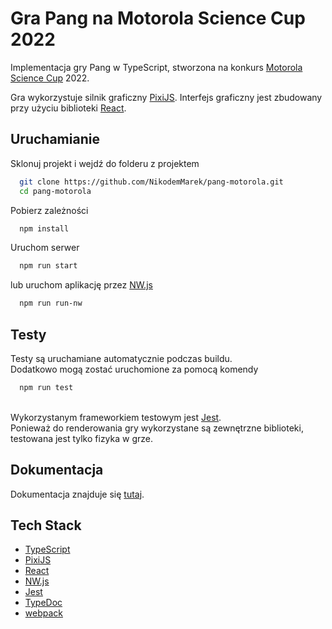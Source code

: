 
# Gra Pang na Motorola Science Cup 2022

Implementacja gry Pang w TypeScript, stworzona na konkurs [Motorola Science Cup](https://science-cup.pl/) 2022.

Gra wykorzystuje silnik graficzny [PixiJS](https://pixijs.com/).
Interfejs graficzny jest zbudowany przy użyciu biblioteki [React](https://reactjs.org/).
## Uruchamianie

Sklonuj projekt i wejdź do folderu z projektem

```bash
  git clone https://github.com/NikodemMarek/pang-motorola.git
  cd pang-motorola
```

Pobierz zależności

```bash
  npm install
```

Uruchom serwer

```bash
  npm run start
```

lub uruchom aplikację przez [NW.js](https://nwjs.io/)

```bash
  npm run run-nw
```
## Testy

Testy są uruchamiane automatycznie podczas buildu.  
Dodatkowo mogą zostać uruchomione za pomocą komendy

```bash
  npm run test
```

&nbsp;  
Wykorzystanym frameworkiem testowym jest [Jest](https://jestjs.io/).  
Ponieważ do renderowania gry wykorzystane są zewnętrzne biblioteki, testowana jest tylko fizyka w grze.
## Dokumentacja

Dokumentacja znajduje się [tutaj](https://github.com/NikodemMarek/pang-motorola/tree/main/docs).
## Tech Stack

- [TypeScript](https://www.typescriptlang.org/)
- [PixiJS](https://pixijs.com/)
- [React](https://reactjs.org/)
- [NW.js](https://nwjs.io/)
- [Jest](https://jestjs.io/)
- [TypeDoc](https://typedoc.org/)
- [webpack](https://webpack.js.org/)